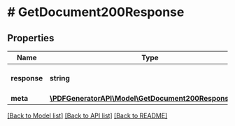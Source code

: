 # # GetDocument200Response

## Properties

Name | Type | Description | Notes
------------ | ------------- | ------------- | -------------
**response** | **string** | Public URL to the document. | [optional]
**meta** | [**\PDFGeneratorAPI\Model\GetDocument200ResponseMeta**](GetDocument200ResponseMeta.md) |  | [optional]

[[Back to Model list]](../../README.md#models) [[Back to API list]](../../README.md#endpoints) [[Back to README]](../../README.md)
